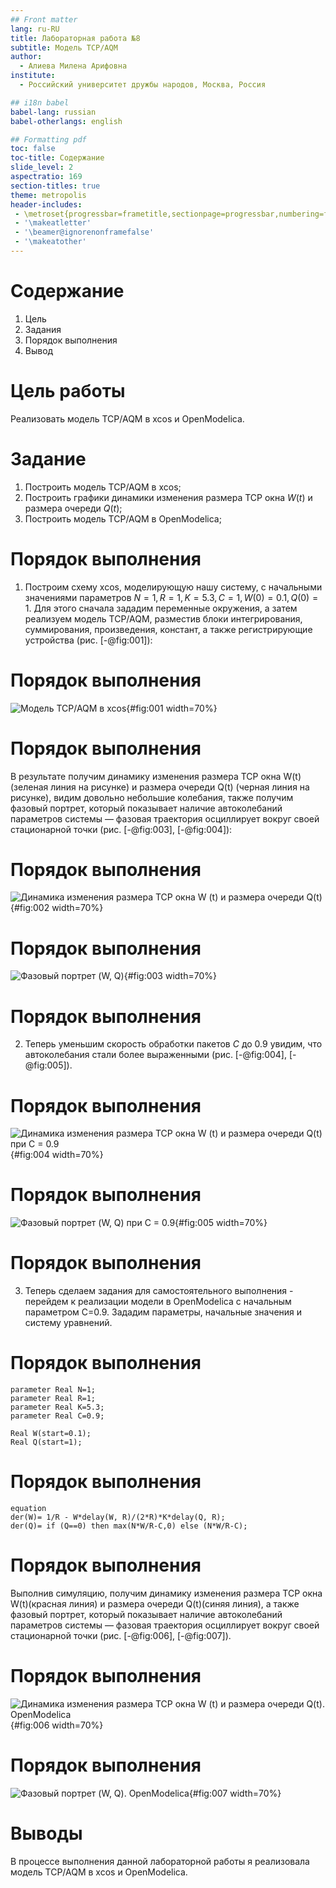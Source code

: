 ```yaml
---
## Front matter
lang: ru-RU
title: Лабораторная работа №8
subtitle: Модель TCP/AQM
author:
  - Алиева Милена Арифовна
institute:
  - Российский университет дружбы народов, Москва, Россия

## i18n babel
babel-lang: russian
babel-otherlangs: english

## Formatting pdf
toc: false
toc-title: Содержание
slide_level: 2
aspectratio: 169
section-titles: true
theme: metropolis
header-includes:
 - \metroset{progressbar=frametitle,sectionpage=progressbar,numbering=fraction}
 - '\makeatletter'
 - '\beamer@ignorenonframefalse'
 - '\makeatother'
---
```


# Содержание 

1. Цель
2. Задания
3. Порядок выполнения
4. Вывод

# Цель работы

Реализовать модель TCP/AQM в xcos и OpenModelica.

# Задание

1. Построить модель TCP/AQM в xcos;
2. Построить графики динамики изменения размера TCP окна $W(t)$ и размера очереди $Q(t)$;
3. Построить модель TCP/AQM в OpenModelica;

# Порядок выполнения

1. Построим схему xcos, моделирующую нашу систему, с начальными значениями параметров $N = 1, R = 1, K = 5.3, C = 1, W(0) = 0.1, Q(0) = 1$. Для этого сначала зададим переменные окружения, а затем реализуем модель TCP/AQM, разместив блоки интегрирования, суммирования, произведения, констант, а также регистрирующие устройства (рис. [-@fig:001]):

# Порядок выполнения

![Модель TCP/AQM в xcos](image/1.jpg){#fig:001 width=70%}

# Порядок выполнения

В результате получим динамику изменения размера TCP окна W(t) (зеленая линия на рисунке) и размера очереди Q(t) (черная линия на рисунке), видим довольно небольшие колебания, также получим фазовый портрет, который показывает наличие автоколебаний параметров системы — фазовая траектория осциллирует вокруг своей стационарной точки (рис. [-@fig:003], [-@fig:004]):

# Порядок выполнения

![Динамика изменения размера TCP окна W (t) и размера очереди Q(t)](image/2.jpg){#fig:002 width=70%}

# Порядок выполнения

![Фазовый портрет (W, Q)](image/3.jpg){#fig:003 width=70%}

# Порядок выполнения

2. Теперь уменьшим скорость обработки пакетов $C$ до $0.9$ увидим, что автоколебания стали более выраженными (рис. [-@fig:004], [-@fig:005]).

# Порядок выполнения

![Динамика изменения размера TCP окна W (t) и размера очереди Q(t) при С = 0.9](image/4.jpg){#fig:004 width=70%}

# Порядок выполнения

![Фазовый портрет (W, Q) при С = 0.9](image/5.jpg){#fig:005 width=70%}

# Порядок выполнения

3. Теперь сделаем задания для самостоятельного выполнения - перейдем к реализации модели в OpenModelica с начальным параметром С=0.9. Зададим параметры, начальные значения и систему уравнений.

# Порядок выполнения

```
parameter Real N=1;
parameter Real R=1;
parameter Real K=5.3;
parameter Real C=0.9;

Real W(start=0.1);
Real Q(start=1);

```

# Порядок выполнения

```
equation
der(W)= 1/R - W*delay(W, R)/(2*R)*K*delay(Q, R);
der(Q)= if (Q==0) then max(N*W/R-C,0) else (N*W/R-C);
```
# Порядок выполнения

Выполнив симуляцию, получим динамику изменения размера TCP окна W(t)(красная линия) и размера очереди Q(t)(синяя линия), а также фазовый портрет, который показывает наличие автоколебаний параметров системы — фазовая траектория осциллирует вокруг своей стационарной точки (рис. [-@fig:006], [-@fig:007]).

# Порядок выполнения

![Динамика изменения размера TCP окна W (t) и размера очереди Q(t). OpenModelica](image/6.jpg){#fig:006 width=70%}

# Порядок выполнения

![Фазовый портрет (W, Q). OpenModelica](image/7.jpg){#fig:007 width=70%}

# Выводы

В процессе выполнения данной лабораторной работы я реализовала модель TCP/AQM в xcos и OpenModelica.
